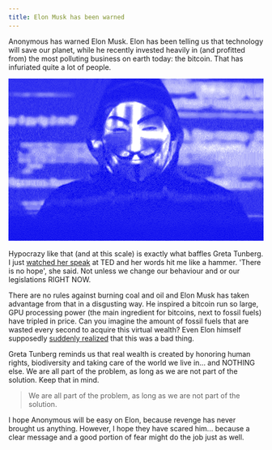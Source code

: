 ```yaml
---
title: Elon Musk has been warned
---
```


Anonymous has warned Elon Musk. Elon has been telling us that technology will save our planet, while he recently invested heavily in (and profitted from) the most polluting business on earth today: the bitcoin. That has infuriated quite a lot of people.

![Anonymous has warned Elon Musk](/uploads/anon.png)

Hypocrazy like that (and at this scale) is exactly what baffles Greta Tunberg. I just [watched her speak](https://www.ted.com/talks/greta_thunberg_the_disarming_case_to_act_right_now_on_climate_change) at TED and her words hit me like a hammer. 'There is no hope', she said. Not unless we change our behaviour and or our legislations RIGHT NOW. 

There are no rules against burning coal and oil and Elon Musk has taken advantage from that in a disgusting way. He inspired a bitcoin run so large, GPU processing power (the main ingredient for bitcoins, next to fossil fuels) have tripled in price. Can you imagine the amount of fossil fuels that are wasted every second to acquire this virtual wealth? Even Elon himself supposedly [suddenly realized](https://www.ft.com/content/b917ec4f-8b57-45dc-82ba-960d82ad7974) that this was a bad thing. 

Greta Tunberg reminds us that real wealth is created by honoring human rights, biodiversity and taking care of the world we live in... and NOTHING else. We are all part of the problem, as long as we are not part of the solution. Keep that in mind.

> We are all part of the problem, as long as we are not part of the solution.

I hope Anonymous will be easy on Elon, because revenge has never brought us anything. However, I hope they have scared him... because a clear message and a good portion of fear might do the job just as well.